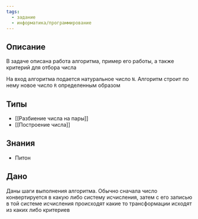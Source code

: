 ```yaml
---
tags:
  - задание
  - информатика/программирование
---
```

## Описание

В задаче описана работа алгоритма, пример его работы, а также критерий для отбора числа

На вход алгоритма подается натуральное число `N`. Алгоритм строит по нему новое число `R` определенным образом

## Типы

- [[Разбиение числа на пары]]
- [[Построение числа]]

## Знания

- Питон

## Дано

Даны шаги выполнения алгоритма. Обычно сначала число конвертируется в какую либо систему исчисления, затем с его записью в той системе исчисления происходят какие то трансформации исходят из каких либо критериев